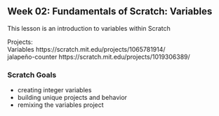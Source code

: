 <h2>Week 02: Fundamentals of Scratch: Variables</h2>
<p>This lesson is an introduction to variables within Scratch<p/>
<p>Projects: <br>Variables https://scratch.mit.edu/projects/1065781914/<br>jalapeño-counter https://scratch.mit.edu/projects/1019306389/</p>
<h3>Scratch Goals</h3>
<ul><li>creating integer variables</li><li>building unique projects and behavior</li><li>remixing the variables project</li></ul>

